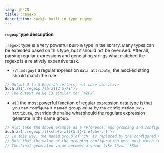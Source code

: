 ```yaml
---
lang: zh-CN
title: :regexp
description: suchjs built-in type regexp
---
```


#### `regexp` type description

`:regexp` type is a very powerful built-in type in the library. Many types can be extended based on this type, but it should not be overused. After all, parsing regular expressions and generating strings what matched the regexp is a relatively expensive task.

- `//[imdsguy]` a regular expression `data attribute`, the mocked string should match the rule.

```javascript
// Output 3 to 5 English letters, not case sensitive
Such.as(":regexp:/[a-z]{3,5}/i");
// The output value is similar to: `aZFk`
```

- `#[]` the most powerful function of regular expression data type is that you can configure a named group value by the configuration `data attribute`, override the value what should the regulare expression generate in the name group.

```javascript
// Also take the above example as a reference, add grouping and configuration
Such.as(":regexp:/(?<ch>[a-z]){3,5}/i:#[ch='k']");
// In this way, the named group of 'ch' is replaced by the configured value, with the letter `k`
// Note that the value of the grouping configuration here must match the regular rule's named group, otherwise an error will be thrown.
// The final generated value becomes a value like this: `kKkk`
```
